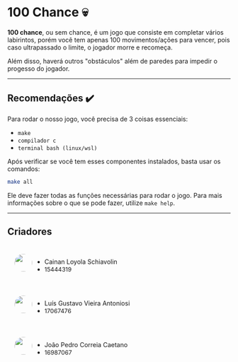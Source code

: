 # 100 Chance 💀

**100 chance**, ou sem chance, é um jogo que consiste em completar vários labirintos, porém você tem apenas 100 movimentos/ações para vencer, pois caso ultrapassado o limite, o jogador morre e recomeça. 

Além disso, haverá outros "obstáculos" além de paredes para impedir o progesso do jogador.

---

## Recomendações ✔️

Para rodar o nosso jogo, você precisa de 3 coisas essenciais:

- `make`
- `compilador c`
- `terminal bash (linux/wsl)`

Após verificar se você tem esses componentes instalados, basta usar os comandos: 
```bash
make all
```

Ele deve fazer todas as funções necessárias para rodar o jogo. Para mais informações sobre o que se pode fazer, utilize `make help`.

---

## Criadores

<div style="display:inline-block; padding:1rem;">
    <img src="https://github.com/ItzCrynix.png" style="height: 40px; border-radius:20px">
    <ul style="display:inline-block">
        <li><span>Cainan Loyola Schiavolin</span>
        <li><span style="font-size:10pt">15444319</span>
    </ul>
</div>

<div style="display:inline-block; padding:1rem;">
    <img src="https://github.com/luis-antoniosi.png" style="height: 40px; border-radius:20px">
    <ul style="display:inline-block">
        <li><span>Luís Gustavo Vieira Antoniosi</span>
        <li><span style="font-size:10pt">17067476</span>
    </ul>
</div>

<div style="display:inline-block; padding:1rem;">
    <img src="https://github.com/4i6caetano.png" style="height: 40px; border-radius:20px">
    <ul style="display:inline-block">
        <li><span>João Pedro Correia Caetano</span>
        <li><span style="font-size:10pt">16987067</span>
    </ul>
</div>
